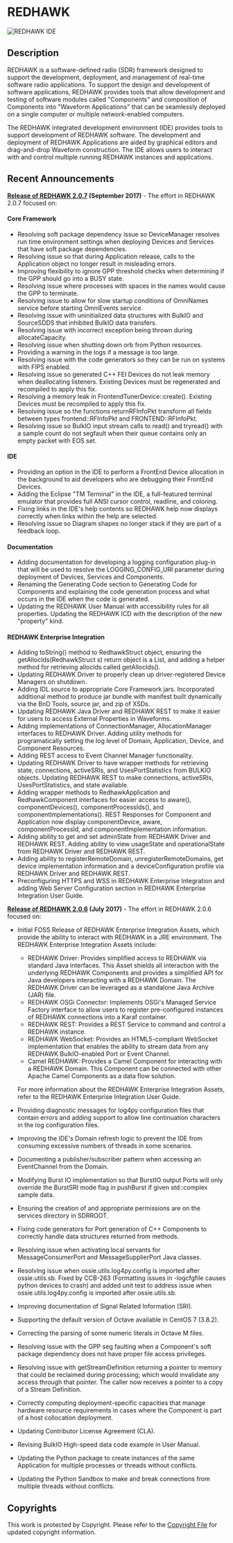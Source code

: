 # REDHAWK
![REDHAWK IDE](images/REDHAWK_ScreenShot_scaled.png)
## Description

REDHAWK is a software-defined radio (SDR) framework designed to support the development, deployment, and management of real-time software radio applications. To support the design and development of software applications, REDHAWK provides tools that allow development and testing of software modules called "Components" and composition of Components into "Waveform Applications" that can be seamlessly deployed on a single computer or multiple network-enabled computers.

The REDHAWK integrated development environment (IDE) provides tools to support development of REDHAWK software. The development and deployment of REDHAWK Applications are aided by graphical editors and drag-and-drop Waveform construction. The IDE allows users to interact with and control multiple running REDHAWK instances and applications.

## Recent Announcements

**[Release of REDHAWK 2.0.7](https://github.com/redhawksdr/redhawk/releases/tag/2.0.7) (September 2017)** - The effort in REDHAWK 2.0.7 focused on:

#### Core Framework

* Resolving soft package dependency issue so DeviceManager resolves run time environment settings when deploying Devices and Services that have soft package dependencies.
* Resolving issue so that during Application release, calls to the Application object no longer result in misleading errors.
* Improving flexibility to ignore GPP threshold checks when determining if the GPP should go into a BUSY state.
* Resolving issue where processes with spaces in the names would cause the GPP to terminate.
* Resolving issue to allow for slow startup conditions of OmniNames service before starting OmniEvents service.
* Resolving issue with uninitialized data structures with BulkIO and SourceSDDS that inhibited BulkIO data transfers.
* Resolving issue with incorrect exception being thrown during allocateCapacity.
* Resolving issue when shutting down orb from Python resources.
* Providing a warning in the logs if a message is too large.
* Resolving issue with the code generators so they can be run on systems with FIPS enabled.
* Resolving issue so generated C++ FEI Devices do not leak memory when deallocating listeners. Existing Devices must be regenerated and recompiled to apply this fix.
* Resolving a memory leak in FrontendTunerDevice::create(). Existing Devices must be recompiled to apply this fix.
* Resolving issue so the functions returnRFInfoPkt transform all fields between types frontend::RFInfoPkt and FRONTEND::RFInfoPkt.
* Resolving issue so BulkIO input stream calls to read() and tryread() with a sample count do not segfault when their queue contains only an empty packet with EOS set.

#### IDE

* Providing an option in the IDE to perform a FrontEnd Device allocation in the background to aid developers who are debugging their FrontEnd Devices.
* Adding the Eclipse "TM Terminal" in the IDE, a full-featured terminal emulator that provides full ANSI cursor control, readline, and coloring.
* Fixing links in the IDE's help contents so REDHAWK help now displays correctly when links within the help are selected.
* Resolving issue so Diagram shapes no longer stack if they are part of a feedback loop.

#### Documentation

* Adding documentation for developing a logging configuration plug-in that will be used to resolve the LOGGING\_CONFIG\_URI parameter during deployment of Devices, Services and Components.
* Renaming the Generating Code section to Generating Code for Components and explaining the code generation process and what occurs in the IDE when the code is generated.
* Updating the REDHAWK User Manual with accessibility rules for all properties. Updating the REDHAWK ICD with the description of the new "property" kind.

#### REDHAWK Enterprise Integration

* Adding toString() method to RedhawkStruct object, ensuring the getAllocIds(RedhawkStruct s) return object is a List, and adding a helper method for retrieving allocIds called getAllocIds().
* Updating REDHAWK Driver to properly clean up driver-registered Device Managers on shutdown.
* Adding IDL source to appropriate Core Framework jars. Incorporated additional method to produce jar bundle with manifest built dynamically via the BnD Tools, source jar, and zip of XSDs.
* Updating REDHAWK Java Driver and REDHAWK REST to make it easier for users to access External Properties in Waveforms.
* Adding implementations of ConnectionManager, AllocationManager interfaces to REDHAWK Driver. Adding utility methods for programatically setting the log level of Domain, Application, Device, and Component Resources.
* Adding REST access to Event Channel Manager functionality.
* Updating REDHAWK Driver to have wrapper methods for retrieving state, connections, activeSRIs, and UsesPortStatistics from BULKIO objects. Updating REDHAWK REST to make connections, activeSRIs, UsesPortStatistics, and state available.
* Adding wrapper methods to RedhawkApplication and RedhawkComponent interfaces for easier access to aware(), componentDevices(), componentProcessIds(), and componentImplementations(). REST Responses for Component and Application now display componentDevice, aware, componentProcessId, and componentImplementation information.
* Adding ability to get and set adminState from REDHAWK Driver and REDHAWK REST. Adding ability to view usageState and operationalState from REDHAWK Driver and REDHAWK REST.
* Adding ability to registerRemoteDomain, unregisterRemoteDomains, get device implementation information and a deviceConfiguration profile via REDHAWK Driver and REDHAWK REST.
* Preconfiguring HTTPS and WSS in REDHAWK Enterprise Integration and adding Web Server Configuration section in REDHAWK Enterprise Integration User Guide.


**[Release of REDHAWK 2.0.6](https://github.com/redhawksdr/redhawk/releases/tag/2.0.6) (July 2017)** -  The effort in REDHAWK 2.0.6 focused on:

* Initial FOSS Release of REDHAWK Enterprise Integration Assets, which provide the ability to interact with REDHAWK in a JRE environment. The REDHAWK Enterprise Integration Assets include:
   * REDHAWK Driver: Provides simplified access to REDHAWK via standard Java interfaces. This Asset shields all interaction with the underlying REDHAWK Components and provides a simplified API for Java developers interacting with a REDHAWK Domain. The REDHAWK Driver can be leveraged as a standalone Java Archive (JAR) file.
   * REDHAWK OSGi Connector: Implements OSGi's Managed Service Factory interface to allow users to register pre-configured instances of REDHAWK connections into a Karaf container.
   * REDHAWK REST: Provides a REST Service to command and control a REDHAWK instance.
   * REDHAWK WebSocket: Provides an HTML5-compliant WebSocket implementation that enables the ability to stream data from any REDHAWK BulkIO-enabled Port or Event Channel.
   * Camel REDHAWK: Provides a Camel Component for interacting with a REDHAWK Domain. This Component can be connected with other Apache Camel Components as a data flow solution.

  For more information about the REDHAWK Enterprise Integration Assets, refer to the REDHAWK Enterprise Integration User Guide.

* Providing diagnostic messages for log4py configuration files that contain errors and adding support to allow line continuation characters in the log configuration files.
* Improving the IDE's Domain refresh logic to prevent the IDE from consuming excessive numbers of threads in some scenarios.
* Documenting a publisher/subscriber pattern when accessing an EventChannel from the Domain.
* Modifying Burst IO implementation so that BurstIO output Ports will only override the BurstSRI mode flag in pushBurst if given std::complex sample data.
* Ensuring the creation of and appropriate permissions are on the services directory in SDRROOT.
* Fixing code generators for Port generation of C++ Components to correctly handle data structures returned from methods.
* Resolving issue when activating local servants for MessageConsumerPort and MessageSupplierPort Java classes.
* Resolving issue when ossie.utils.log4py.config is imported after ossie.utils.sb. Fixed by CCB-263 (Formatting issues in -logcfgfile causes python devices to crash) and added unit test to address issue when ossie.utils.log4py.config is imported after ossie.utils.sb.
* Improving documentation of Signal Related Information (SRI).
* Supporting the default version of Octave available in CentOS 7 (3.8.2).
* Correcting the parsing of some numeric literals in Octave M files.
* Resolving issue with the GPP seg faulting when a Component's soft package dependency does not have proper file access privileges.
* Resolving issue with getStreamDefinition returning a pointer to memory that could be reclaimed during processing; which would invalidate any access through that pointer. The caller now receives a pointer to a copy of a Stream Definition.
* Correctly computing deployment-specific capacities that manage hardware resource requirements in cases where the Component is part of a host collocation deployment.
* Updating Contributor License Agreement (CLA).
* Revising BulkIO High-speed data code example in User Manual.
* Updating the Python package to create instances of the same Application for multiple processes or threads without conflicts.
* Updating the Python Sandbox to make and break connections from multiple threads without conflicts.

## Copyrights

This work is protected by Copyright. Please refer to the [Copyright File](COPYRIGHT) for updated copyright information.
